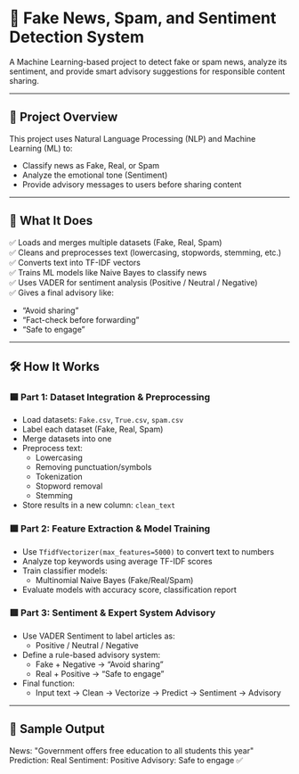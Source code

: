# 📰 Fake News, Spam, and Sentiment Detection System

A Machine Learning-based project to detect fake or spam news, analyze its sentiment, and provide smart advisory suggestions for responsible content sharing.

---

## 📂 Project Overview

This project uses Natural Language Processing (NLP) and Machine Learning (ML) to:
- Classify news as Fake, Real, or Spam
- Analyze the emotional tone (Sentiment)
- Provide advisory messages to users before sharing content

---

## 🚀 What It Does

✅ Loads and merges multiple datasets (Fake, Real, Spam)  
✅ Cleans and preprocesses text (lowercasing, stopwords, stemming, etc.)  
✅ Converts text into TF-IDF vectors  
✅ Trains ML models like Naive Bayes to classify news  
✅ Uses VADER for sentiment analysis (Positive / Neutral / Negative)  
✅ Gives a final advisory like:
- “Avoid sharing”
- “Fact-check before forwarding”
- “Safe to engage”

---

## 🛠️ How It Works

### 🟦 Part 1: Dataset Integration & Preprocessing
- Load datasets: `Fake.csv`, `True.csv`, `spam.csv`
- Label each dataset (Fake, Real, Spam)
- Merge datasets into one
- Preprocess text:
  - Lowercasing
  - Removing punctuation/symbols
  - Tokenization
  - Stopword removal
  - Stemming
- Store results in a new column: `clean_text`

### 🟩 Part 2: Feature Extraction & Model Training
- Use `TfidfVectorizer(max_features=5000)` to convert text to numbers
- Analyze top keywords using average TF-IDF scores
- Train classifier models:
  - Multinomial Naive Bayes (Fake/Real/Spam)
- Evaluate models with accuracy score, classification report

### 🟥 Part 3: Sentiment & Expert System Advisory
- Use VADER Sentiment to label articles as:
  - Positive / Neutral / Negative
- Define a rule-based advisory system:
  - Fake + Negative → “Avoid sharing”
  - Real + Positive → “Safe to engage”
- Final function:
  - Input text → Clean → Vectorize → Predict → Sentiment → Advisory

---

## 🧪 Sample Output
News: "Government offers free education to all students this year" Prediction: Real
Sentiment: Positive
Advisory: Safe to engage ✅

